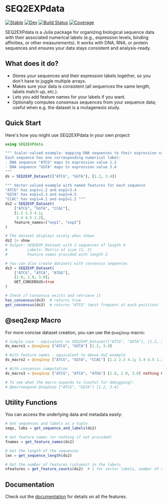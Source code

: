 # SEQ2EXPdata

[![Stable](https://img.shields.io/badge/docs-stable-blue.svg)](https://kchu25.github.io/SEQ2EXPdata.jl/stable/)
[![Dev](https://img.shields.io/badge/docs-dev-blue.svg)](https://kchu25.github.io/SEQ2EXPdata.jl/dev/)
[![Build Status](https://github.com/kchu25/SEQ2EXPdata.jl/actions/workflows/CI.yml/badge.svg?branch=main)](https://github.com/kchu25/SEQ2EXPdata.jl/actions/workflows/CI.yml?query=branch%3Amain)
[![Coverage](https://codecov.io/gh/kchu25/SEQ2EXPdata.jl/branch/main/graph/badge.svg)](https://codecov.io/gh/kchu25/SEQ2EXPdata.jl)

SEQ2EXPdata is a Julia package for organizing biological sequence data with their associated numerical labels (e.g., expression levels, binding affinities, or other measurements). It works with DNA, RNA, or protein sequences and ensures your data stays consistent and analysis-ready.

## What does it do?

- Stores your sequences and their expression labels together, so you don't have to juggle multiple arrays.
- Makes sure your data is consistent (all sequences the same length, labels match up, etc.).
- Lets you add feature names for your labels if you want.
- Optionally computes consensus sequences from your sequence data; useful when e.g. the dataset is a mutagenesis study.

## Quick Start

Here's how you might use SEQ2EXPdata in your own project:

```julia
using SEQ2EXPdata

""" Scalar-valued example: mapping DNA sequences to their expression values.
Each sequence has one corresponding numerical label:
- DNA sequence "ATCG" maps to expression value 1.2
- DNA sequence "GGTA" maps to expression value 3.4
"""
ds = SEQ2EXP_Dataset(["ATCG", "GGTA"], [1.2, 3.4])

""" Vector-valued example with named features for each sequence
"ATCG" has exp1=1.2 and exp2=3.4
"GGTA" has exp1=2.3 and exp2=4.5  
"CCAC" has exp1=4.1 and exp2=1.2 """
ds2 = SEQ2EXP_Dataset(
    ["ATCG", "GGTA", "CCAC"],
    [1.2 2.3 4.1; 
     3.4 4.5 1.2],
    feature_names=["exp1", "exp2"]
)

# The dataset displays nicely when shown
ds2 |> show
# Output: SEQ2EXP_Dataset with 2 sequences of length 4
#         Labels: Matrix of size (2, 2)
#         Feature names provided with length 2

# You can also create datasets with consensus sequences
ds3 = SEQ2EXP_Dataset(
    ["ATCG", "ATCA", "ATGG"], 
    [1.0, 2.0, 3.0]; 
    GET_CONSENSUS=true
)

# Check if consensus exists and retrieve it
has_consensus(ds3)  # returns true
get_consensus(ds3)  # returns "ATCG" (most frequent at each position)
```

## @seq2exp Macro

For more concise dataset creation, you can use the `@seq2exp` macro:

```julia
# Simple case - equivalent to SEQ2EXP_Dataset(["ATCG", "GGTA"], [1.2, 3.4])
ds_macro1 = @seq2exp ["ATCG", "GGTA"] [1.2, 3.4]

# With feature names - equivalent to above ds2 example
ds_macro2 = @seq2exp ["ATCG", "GGTA", "CCAC"] [1.2 2.3 4.1; 3.4 4.5 1.2] ["exp1", "exp2"]

# With consensus computation
ds_macro3 = @seq2exp ["ATCG", "ATCA", "ATGG"] [1.0, 2.0, 3.0] nothing GET_CONSENSUS=true

# To see what the macro expands to (useful for debugging):
# @macroexpand @seq2exp ["ATCG", "GGTA"] [1.2, 3.4]
```

## Utility Functions

You can access the underlying data and metadata easily:

```julia
# Get sequences and labels as a tuple
seqs, labs = get_sequence_and_labels(ds2)

# Get feature names (or nothing if not provided)
fnames = get_feature_names(ds2)

# Get the length of the sequences
len = get_sequence_length(ds2)

# Get the number of features (columns) in the labels
nfeatures = get_feature_counts(ds2)  # 1 for vector labels, number of rows for matrix labels
```


## Documentation

Check out the [documentation](https://kchu25.github.io/SEQ2EXPdata.jl/dev/) for details on all the features.


